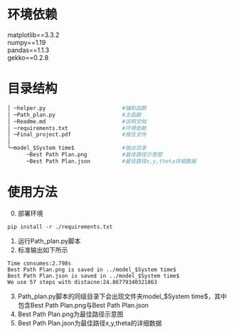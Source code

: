# 环境依赖
matplotlib==3.3.2\
numpy==1.19\
pandas==1.1.3\
gekko==0.2.8
# 目录结构
```python
│ ─helper.py                        #辅助函数
│ ─Path_plan.py                     #主函数
│ ─Readme.md                        #说明文档
│ ─requirements.txt                 #环境依赖
│ ─Final_project.pdf                #报告文件
│
└─model_$System time$               #输出目录
      ─Best Path Plan.png           #最佳路径示意图
      ─Best Path Plan.json          #最佳路径x,y,theta详细数据
```
# 使用方法
0. 部署环境
```shell
pip install -r ./requirements.txt
```
1. 运行Path_plan.py脚本
2. 标准输出如下所示
```shell
Time consumes:2.798s
Best Path Plan.png is saved in ../model_$System time$
Best Path Plan.json is saved in ../model_$System time$
We use 57 steps with distacne:24.86779340321863
```
3. Path_plan.py脚本的同级目录下会出现文件夹model_\$System time\$，其中包含Best Path Plan.png与Best Path Plan.json
4. Best Path Plan.png为最佳路径示意图
5. Best Path Plan.json为最佳路径x,y,theta的详细数据
